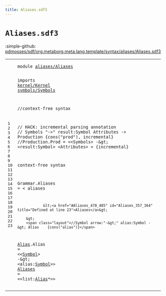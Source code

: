 ```yaml
---
title: Aliases.sdf3
---
```


# `Aliases.sdf3`

:simple-github: [pdmosses/sdf/org.metaborg.meta.lang.template/syntax/aliases/Aliases.sdf3]

[pdmosses/sdf/org.metaborg.meta.lang.template/syntax/aliases/Aliases.sdf3]: https://github.com/pdmosses/sdf/blob/master/org.metaborg.meta.lang.template/syntax/aliases/Aliases.sdf3 "The source file on GitHub"

<div class="TemplateLang"><table class="highlighttable"><tbody><tr><td class="linenos"><div class="linenodiv"><pre><span></span>1
2
3
4
5
6
7
8
9
10
11
12
13
14
15
16
17
18
19
20
21
22
23
</pre></div></td>
<td class="code"><pre><code><span class="keyword">module</span> <a href="../../sdf2-core/Sdf2-Syntax.sdf3#aliases/Aliases_336_351" id="aliases/Aliases_7_22" title="Referenced at ../../sdf2-core/Sdf2-Syntax.sdf3 line 15">aliases/Aliases</a>

<span class="keyword">imports</span> <a href="../../kernel/Kernel.sdf3#kernel/Kernel_7_20" id="kernel/Kernel_32_45" title="Defined at ../../kernel/Kernel.sdf3 line 1">kernel/Kernel</a>
                <a href="../../symbols/Symbols.sdf3#symbols/Symbols_7_22" id="symbols/Symbols_48_63" title="Defined at ../../symbols/Symbols.sdf3 line 1">symbols/Symbols</a>
  
<span class="layout">//context-free syntax </span>

<span class="layout">// HACK: incremental parsing annotation</span>
<span class="layout">// Symbols "-&gt;" result:Symbol Attributes -&gt; Production  {cons("prod"), incremental}</span>
<span class="layout">//Production.Prod = &lt;&lt;Symbols&gt; -\&gt; &lt;result:Symbol&gt; &lt;Attributes&gt; &gt; {incremental}</span>

         
<span class="keyword">context-free syntax</span>  

<span id="Grammar_322_329" title="Not referenced locally, nor via imports">Grammar</span>.<span class="cons_Constructor"><span id="Aliases_330_337" title="Not referenced locally, nor via imports">Aliases</span></span> = &lt;
        <span class="cons_String">aliases</span> 
        
                &lt;<a href="#Aliases_478_485" id="Aliases_357_364" title="Defined at line 23">Aliases</a>&gt;
                
        &gt;
        <span class="layout">//Symbol arrow:"-&gt;" alias:Symbol -&gt; Alias    {cons("alias")}</span>
<a href="#Alias_499_504" id="Alias_434_439" title="Referenced at line 23">Alias</a>.<span class="cons_Constructor"><span id="Alias_440_445" title="Not referenced locally, nor via imports">Alias</span></span> = &lt;&lt;<a href="../../symbols/Symbols.sdf3#Symbol_71_77" id="Symbol_450_456" title="Defined at ../../symbols/Symbols.sdf3 line 7">Symbol</a>&gt; <span class="cons_String">-</span>\&gt; &lt;<span id="alias_463_468" title="Not referenced locally, nor via imports">alias</span>:<a href="../../symbols/Symbols.sdf3#Symbol_71_77" id="Symbol_469_475" title="Defined at ../../symbols/Symbols.sdf3 line 7">Symbol</a>&gt;&gt;
<a href="#Aliases_357_364" id="Aliases_478_485" title="Referenced at line 18">Aliases</a>     = &lt;&lt;<span id="list_494_498" title="Not referenced locally, nor via imports">list</span>:<a href="#Alias_434_439" id="Alias_499_504" title="Defined at line 22">Alias</a>*&gt;&gt; 
</code></pre></td></tr></tbody></table></div>
